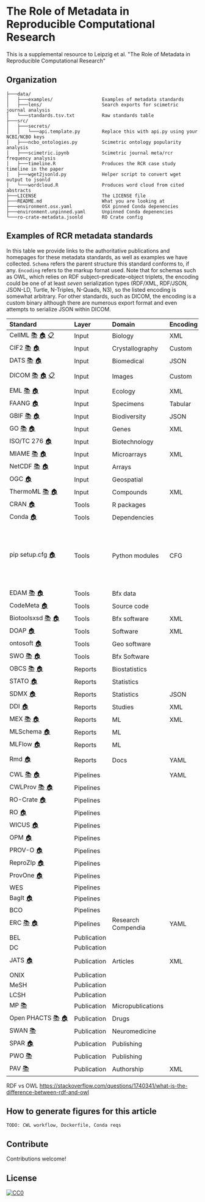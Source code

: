 # The Role of Metadata in Reproducible Computational Research
This is a supplemental resource to Leipzig et al. "The Role of Metadata in Reproducible Computational Research"

## Organization
```
├───data/
│   ├───examples/                  Examples of metadata standards
│   ├───lens/                      Search exports for scimetric journal analysis
│   └───standards.tsv.txt          Raw standards table
├───src/
│   ├───secrets/
│   │   └───api.template.py        Replace this with api.py using your NCBI/NCBO keys
│   ├───ncbo_ontologies.py         Scimetric ontology popularity analysis
│   ├───scimetric.ipynb            Scimetric journal meta/rcr frequency analysis
│   ├───timeline.R                 Produces the RCR case study timeline in the paper
│   ├───wget2jsonld.py             Helper script to convert wget output to jsonld
│   └───wordcloud.R                Produces word cloud from cited abstracts
├───LICENSE                        The LICENSE file
├───README.md                      What you are looking at
├───environment.osx.yaml           OSX pinned Conda depenencies
├───environment.unpinned.yaml      Unpinned Conda depenencies
└───ro-crate-metadata.jsonld       RO Crate config
```
<!--tree_placeholder-->

## Examples of RCR metadata standards

In this table we provide links to the authoritative publications and homepages for these metadata standards, as well as examples we have collected. `Schema` refers the parent structure this standard conforms to, if any. `Encoding` refers to the markup fornat used. Note that for schemas such as OWL, which relies on RDF subject–predicate–object triplets, the encoding could be one of at least *seven* serialization types (RDF/XML, RDF/JSON, JSON-LD, Turtle, N-Triples, N-Quads, N3), so the listed encoding is somewhat arbitrary. For other standards, such as DICOM, the encoding is a custom binary although there are numerous export format and even attempts to serialize JSON within DICOM.


<!--standards_begin-->
|Standard                                                                                                                                                                                                                      |Layer       |Domain             |Encoding |Schema    |Description                                                                    |
|:-----------------------------------------------------------------------------------------------------------------------------------------------------------------------------------------------------------------------------|:-----------|:------------------|:--------|:---------|:------------------------------------------------------------------------------|
|<span style="white-space: nowrap;"> CellML [:books:](https://doi.org/10.1177/0037549703040939) [:house:](https://www.cellml.org/) [:clipboard:](data/examples/cellml_saucerman_brunton_michailova_mcculloch_2003.xml) </span> |Input       |Biology            |XML      |          |                                                                               |
|<span style="white-space: nowrap;"> CIF2 [:books:](https://doi.org/10.1107/s1600576715021871) [:house:](https://www.iucr.org/resources/cif/cif2)  </span>                                                                     |Input       |Crystallography    |Custom   |          |                                                                               |
|<span style="white-space: nowrap;"> DATS [:books:](https://doi.org/10.1093/gigascience/giz165) [:house:](https://github.com/datatagsuite)  </span>                                                                            |Input       |Biomedical         |JSON     |          |                                                                               |
|<span style="white-space: nowrap;"> DICOM [:books:](https://doi.org/10.1148/radiographics.12.2.1561424) [:house:](https://www.dicomstandard.org/) [:clipboard:](data/examples/dicom) </span>                                  |Input       |Images             |Custom   |Key-Value |                                                                               |
|<span style="white-space: nowrap;"> EML [:books:](https://doi.org/10.1016/j.ecoinf.2005.08.004) [:house:](https://eml.ecoinformatics.org/)  </span>                                                                           |Input       |Ecology            |XML      |          |                                                                               |
|<span style="white-space: nowrap;"> FAANG  [:house:](https://www.ebi.ac.uk/vg/faang)  </span>                                                                                                                                 |Input       |Specimens          |Tabular  |          |                                                                               |
|<span style="white-space: nowrap;"> GBIF [:books:](https://doi.org/10.1371/journal.pone.0102623) [:house:](https://www.gbif.org/)  </span>                                                                                    |Input       |Biodiversity       |JSON     |          |                                                                               |
|<span style="white-space: nowrap;"> GO [:books:](https://doi.org/10.1038/75556) [:house:](http://geneontology.org/)  </span>                                                                                                  |Input       |Genes              |XML      |          |                                                                               |
|<span style="white-space: nowrap;"> ISO/TC 276  [:house:](https://www.iso.org/committee/4514241.html)  </span>                                                                                                                |Input       |Biotechnology      |         |          |                                                                               |
|<span style="white-space: nowrap;"> MIAME [:books:](https://doi.org/10.1038/ng1201-365) [:house:](https://www.ncbi.nlm.nih.gov/geo/info/MIAME.html)  </span>                                                                  |Input       |Microarrays        |XML      |          |                                                                               |
|<span style="white-space: nowrap;"> NetCDF [:books:](https://doi.org/10.1109/38.56302) [:house:](https://www.unidata.ucar.edu/software/netcdf/)  </span>                                                                      |Input       |Arrays             |         |          |                                                                               |
|<span style="white-space: nowrap;"> OGC  [:house:](https://www.ogc.org/)  </span>                                                                                                                                             |Input       |Geospatial         |         |          |                                                                               |
|<span style="white-space: nowrap;"> ThermoML [:books:](https://doi.org/10.1021/je034088i) [:house:](https://www.nist.gov/mml/acmd/trc/thermoml)  </span>                                                                      |Input       |Compounds          |XML      |          |                                                                               |
|<span style="white-space: nowrap;"> CRAN  [:house:](http://cran.r-project.org/)  </span>                                                                                                                                      |Tools       |R packages         |         |          |                                                                               |
|<span style="white-space: nowrap;"> Conda  [:house:](https://docs.conda.io/)  </span>                                                                                                                                         |Tools       |Dependencies       |         |          |                                                                               |
|<span style="white-space: nowrap;"> pip setup.cfg  [:house:](https://pypi.org/project/pip/)  </span>                                                                                                                          |Tools       |Python modules     |CFG      |Key-Value |Python cfg files have headers and key-value pairs similar to Windows INI files |
|<span style="white-space: nowrap;"> EDAM [:books:](https://doi.org/10.1093/bioinformatics/btt113) [:house:](http://edamontology.org/)  </span>                                                                                |Tools       |Bfx data           |         |          |                                                                               |
|<span style="white-space: nowrap;"> CodeMeta  [:house:](https://codemeta.github.io/)  </span>                                                                                                                                 |Tools       |Source code        |         |          |                                                                               |
|<span style="white-space: nowrap;"> Biotoolsxsd [:books:](https://doi.org/10.1093/nar/gkv1116) [:house:](https://github.com/unioslo/biotoolsxsd)  </span>                                                                     |Tools       |Bfx software       |XML      |          |                                                                               |
|<span style="white-space: nowrap;"> DOAP  [:house:](https://github.com/ewilderj/doap)  </span>                                                                                                                                |Tools       |Software           |XML      |          |                                                                               |
|<span style="white-space: nowrap;"> ontosoft  [:house:](https://www.ontosoft.org/)  </span>                                                                                                                                   |Tools       |Geo software       |         |          |                                                                               |
|<span style="white-space: nowrap;"> SWO [:books:](https://doi.org/10.1186/2041-1480-5-25) [:house:](https://www.ebi.ac.uk/ols/ontologies/swo)  </span>                                                                        |Tools       |Bfx Software       |         |          |                                                                               |
|<span style="white-space: nowrap;"> OBCS [:books:](https://doi.org/10.1186/s13326-016-0100-2) [:house:](http://www.obofoundry.org/ontology/obcs.html)  </span>                                                                |Reports     |Biostatistics      |         |          |                                                                               |
|<span style="white-space: nowrap;"> STATO  [:house:](http://stato-ontology.org/)  </span>                                                                                                                                     |Reports     |Statistics         |         |          |                                                                               |
|<span style="white-space: nowrap;"> SDMX  [:house:](https://sdmx.org/)  </span>                                                                                                                                               |Reports     |Statistics         |JSON     |          |                                                                               |
|<span style="white-space: nowrap;"> DDI  [:house:](https://ddialliance.org/)  </span>                                                                                                                                         |Reports     |Studies            |XML      |          |                                                                               |
|<span style="white-space: nowrap;"> MEX [:books:](https://doi.org/10.1145/2814864.2814883) [:house:](http://aksw.org/Projects/MEX.html)  </span>                                                                              |Reports     |ML                 |XML      |          |                                                                               |
|<span style="white-space: nowrap;"> MLSchema  [:house:](https://github.com/ML-Schema/)  </span>                                                                                                                               |Reports     |ML                 |         |          |                                                                               |
|<span style="white-space: nowrap;"> MLFlow  [:house:](https://mlflow.org/)  </span>                                                                                                                                           |Reports     |ML                 |         |          |                                                                               |
|<span style="white-space: nowrap;"> Rmd  [:house:](https://rmarkdown.rstudio.com/)  </span>                                                                                                                                   |Reports     |Docs               |YAML     |Key-Value |                                                                               |
|<span style="white-space: nowrap;"> CWL [:books:](https://doi.org/10.6084/m9.figshare.3115156.v2) [:house:](https://www.commonwl.org/)  </span>                                                                               |Pipelines   |                   |YAML     |          |                                                                               |
|<span style="white-space: nowrap;"> CWLProv [:books:](https://doi.org/10.1093/gigascience/giz095) [:house:](https://github.com/common-workflow-language/cwlprov)  </span>                                                     |Pipelines   |                   |         |          |                                                                               |
|<span style="white-space: nowrap;"> RO-Crate  [:house:](https://researchobject.github.io/ro-crate/1.0/)  </span>                                                                                                              |Pipelines   |                   |         |          |                                                                               |
|<span style="white-space: nowrap;"> RO  [:house:](http://www.researchobject.org/)  </span>                                                                                                                                    |Pipelines   |                   |         |          |                                                                               |
|<span style="white-space: nowrap;"> WICUS  [:house:](http://vocab.linkeddata.es/wicus/wicus/)  </span>                                                                                                                        |Pipelines   |                   |         |          |                                                                               |
|<span style="white-space: nowrap;"> OPM  [:house:](https://openprovenance.org/opm/)  </span>                                                                                                                                  |Pipelines   |                   |         |          |                                                                               |
|<span style="white-space: nowrap;"> PROV-O  [:house:](https://www.w3.org/TR/prov-o/)  </span>                                                                                                                                 |Pipelines   |                   |         |          |                                                                               |
|<span style="white-space: nowrap;"> ReproZIp  [:house:](https://www.reprozip.org/)  </span>                                                                                                                                   |Pipelines   |                   |         |          |                                                                               |
|<span style="white-space: nowrap;"> ProvOne  [:house:](https://purl.dataone.org/provone-v1-dev)  </span>                                                                                                                      |Pipelines   |                   |         |          |                                                                               |
|<span style="white-space: nowrap;"> WES    </span>                                                                                                                                                                            |Pipelines   |                   |         |          |                                                                               |
|<span style="white-space: nowrap;"> BagIt  [:house:](https://tools.ietf.org/html/rfc8493)  </span>                                                                                                                            |Pipelines   |                   |         |          |                                                                               |
|<span style="white-space: nowrap;"> BCO    </span>                                                                                                                                                                            |Pipelines   |                   |         |          |                                                                               |
|<span style="white-space: nowrap;"> ERC [:books:](https://doi.org/10.5281/zenodo.2203844) [:house:](https://o2r.info/erc-spec/)  </span>                                                                                      |Pipelines   |Research Compendia |YAML     |Key-Value |                                                                               |
|<span style="white-space: nowrap;"> BEL    </span>                                                                                                                                                                            |Publication |                   |         |          |                                                                               |
|<span style="white-space: nowrap;"> DC    </span>                                                                                                                                                                             |Publication |                   |         |          |                                                                               |
|<span style="white-space: nowrap;"> JATS  [:house:](https://jats.nlm.nih.gov/)  </span>                                                                                                                                       |Publication |Articles           |XML      |Tags DTD  |                                                                               |
|<span style="white-space: nowrap;"> ONIX    </span>                                                                                                                                                                           |Publication |                   |         |          |                                                                               |
|<span style="white-space: nowrap;"> MeSH    </span>                                                                                                                                                                           |Publication |                   |         |          |                                                                               |
|<span style="white-space: nowrap;"> LCSH    </span>                                                                                                                                                                           |Publication |                   |         |          |                                                                               |
|<span style="white-space: nowrap;"> MP [:books:](https://doi.org/10.1186/2041-1480-5-28)   </span>                                                                                                                            |Publication |Micropublications  |         |OWL       |                                                                               |
|<span style="white-space: nowrap;"> Open PHACTS [:books:](https://doi.org/10.1016/j.drudis.2012.05.016) [:house:](https://www.openphacts.org/)  </span>                                                                       |Publication |Drugs              |         |RDF/XML   |                                                                               |
|<span style="white-space: nowrap;"> SWAN [:books:](https://doi.org/10.1016/j.jbi.2008.04.010)   </span>                                                                                                                       |Publication |Neuromedicine      |         |          |                                                                               |
|<span style="white-space: nowrap;"> SPAR  [:house:](http://www.sparontologies.net/)  </span>                                                                                                                                  |Publication |Publishing         |         |OWL       |                                                                               |
|<span style="white-space: nowrap;"> PWO [:books:](https://doi.org/10.3233/SW-160230)   </span>                                                                                                                                |Publication |Publishing         |         |          |                                                                               |
|<span style="white-space: nowrap;"> PAV [:books:](https://doi.org/10.1186/2041-1480-4-37)   </span>                                                                                                                           |Publication |Authorship         |XML      |RDF/XML   |                                                                               |
<!--standards_end-->

RDF vs OWL
https://stackoverflow.com/questions/1740341/what-is-the-difference-between-rdf-and-owl

## How to generate figures for this article

```
TODO: CWL workflow, Dockerfile, Conda reqs
```

## Contribute

Contributions welcome!

## License

[![CC0](http://mirrors.creativecommons.org/presskit/buttons/88x31/svg/cc-zero.svg)](https://creativecommons.org/publicdomain/zero/1.0/)




